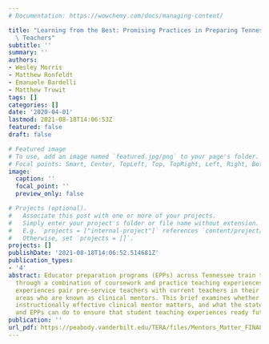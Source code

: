 ```yaml
---
# Documentation: https://wowchemy.com/docs/managing-content/

title: "Learning from the Best: Promising Practices in Preparing Tennessee's Future\
  \ Teachers"
subtitle: ''
summary: ''
authors:
- Wesley Morris
- Matthew Ronfeldt
- Emanuele Bardelli
- Matthew Truwit
tags: []
categories: []
date: '2020-04-01'
lastmod: 2021-08-18T14:06:53Z
featured: false
draft: false

# Featured image
# To use, add an image named `featured.jpg/png` to your page's folder.
# Focal points: Smart, Center, TopLeft, Top, TopRight, Left, Right, BottomLeft, Bottom, BottomRight.
image:
  caption: ''
  focal_point: ''
  preview_only: false

# Projects (optional).
#   Associate this post with one or more of your projects.
#   Simply enter your project's folder or file name without extension.
#   E.g. `projects = ["internal-project"]` references `content/project/deep-learning/index.md`.
#   Otherwise, set `projects = []`.
projects: []
publishDate: '2021-08-18T14:06:52.514681Z'
publication_types:
- '4'
abstract: Educator preparation programs (EPPs) across Tennessee train teacher candidates
  through a combination of coursework and practice teaching experiences. These practice
  experiences pair pre-service teachers with current teachers in their endorsement
  areas who are known as clinical mentors. This brief examines whether having a more
  instructionally effective clinical mentor matters, and what the state, districts,
  and EPPs can do to ensure that student teaching experiences ready future teachers.
publication: ''
url_pdf: https://peabody.vanderbilt.edu/TERA/files/Mentors_Matter_FINAL.pdf
---
```

